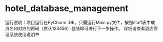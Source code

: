 # hotel_database_management
运行说明：项目运行在PyCharm IDE。只需运行Main.py文件，按照staff表中成员名和对应的密码（默认123456）登陆即可进行下一步操作。
详细请查看酒店管理系统使用说明书
